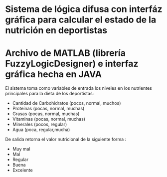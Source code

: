 # Sistema de lógica difusa con interfáz gráfica para calcular el estado de la nutrición en deportistas

# Archivo de MATLAB (librería FuzzyLogicDesigner) e interfaz gráfica hecha en JAVA

El sistema toma como variables de entrada los niveles en los nutrientes principales para la dieta de los deportistas:

-	Cantidad de Carbohidratos (pocos, normal, muchos)
-	Proteínas (pocas, normal, muchas)
-	Grasas (pocas, normal, muchas)
-	Vitaminas (pocas, normal, muchas)
-	Minerales (pocos, regular)
-	Agua (poca, regular,mucha)

De salida retorna el valor nutricional de la siguiente forma :

-	Muy mal
-	Mal
-	Regular
-	Buena
-	Excelente

